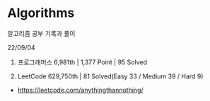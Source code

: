 # Algorithms

알고리즘 공부 기록과 풀이

22/09/04

1. 프로그래머스 6,981th | 1,377 Point | 95 Solved

2. LeetCode 629,750th | 81 Solved(Easy 33 / Medium 39 / Hard 9)

- https://leetcode.com/anythingthannothing/
